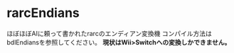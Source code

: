 # rarcEndians
ほぼほぼAIに頼って書かれたrarcのエンディアン変換機
コンパイル方法はbdlEndiansを参照してください。
**現状はWii>Switchへの変換しかできません。**
